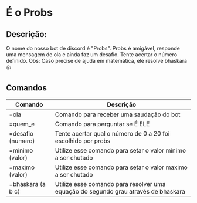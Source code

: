 # É o Probs

## Descrição:

O nome do nosso bot de discord é "Probs". Probs é amigável, responde uma mensagem de ola e ainda faz um desafio. Tente acertar o número definido.
Obs: Caso precise de ajuda em matemática, ele resolve bhaskara :+1: 


## Comandos
 
| Comando | Descrição |
| --- | --- |
| =ola | Comando para receber uma saudação do bot |
| =quem_e | Comando para perguntar se É ELE |
| =desafio (numero) | Tente acertar qual o número de 0 a 20 foi escolhido por probs |
| =minimo (valor) | Utilize esse comando para setar o valor mínimo a ser chutado |
| =maximo (valor) | Utilize esse comando para setar o valor maximo a ser chutado |
| =bhaskara (a b c) | Utilize esse comando para resolver uma equação do segundo grau através de bhaskara |
